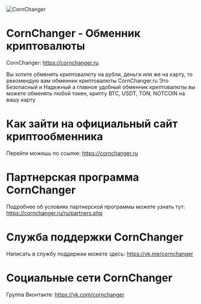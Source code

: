 ![CornChanger](https://i.imgur.com/b2kgvOU.png)
# CornChanger - Обменник криптовалюты
CornChanger: https://cornchanger.ru

Вы хотите обменять криптовалюту на рубли, деньги или же на карту, то рекомендую вам обменник криптовалюты CornChanger.ru
Это Безопасный и Надежный а главное удобный обменник криптовалюты вы можете обменять любой токен, крипту BTC, USDT, TON, NOTCOIN на вашу карту
# Как зайти на официальный сайт криптообменника
Перейти можешь по ссылке: https://cornchanger.ru
# Партнерская программа CornChanger
Подробнее об условиях партнерской программы можете узнать тут: https://cornchanger.ru/ru/partners.php
# Служба поддержки CornChanger
Написать в службу поддержки можете здесь: https://vk.me/cornchanger
# Социальные сети CornChanger
Группа Вконтакте: https://vk.com/cornchanger
